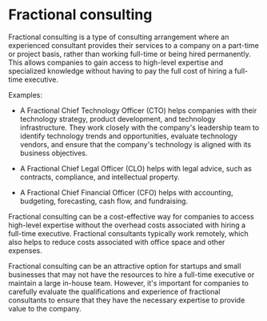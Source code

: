 # Fractional consulting

Fractional consulting is a type of consulting arrangement where an experienced consultant provides their services to a company on a part-time or project basis, rather than working full-time or being hired permanently. This allows companies to gain access to high-level expertise and specialized knowledge without having to pay the full cost of hiring a full-time executive.

Examples:

* A Fractional Chief Technology Officer (CTO) helps companies with their technology strategy, product development, and technology infrastructure. They work closely with the company's leadership team to identify technology trends and opportunities, evaluate technology vendors, and ensure that the company's technology is aligned with its business objectives.

* A Fractional Chief Legal Officer (CLO) helps with legal advice, such as contracts, compliance, and intellectual property.

* A Fractional Chief Financial Officer (CFO) helps with accounting, budgeting, forecasting, cash flow, and fundraising.

Fractional consulting can be a cost-effective way for companies to access high-level expertise without the overhead costs associated with hiring a full-time executive. Fractional consultants typically work remotely, which also helps to reduce costs associated with office space and other expenses.

Fractional consulting can be an attractive option for startups and small businesses that may not have the resources to hire a full-time executive or maintain a large in-house team. However, it's important for companies to carefully evaluate the qualifications and experience of fractional consultants to ensure that they have the necessary expertise to provide value to the company.
